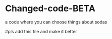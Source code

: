 # Changed-code-BETA
a code where you can choose things
about sodas

#pls add this file and make it better
